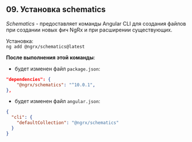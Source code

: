 ## 09. Установка schematics

*Schematics* - предоставляет команды Angular CLI для создания файлов при создании новых фич NgRx и при расширении существующих.   

Установка:   
`ng add @ngrx/schematics@latest`

**После выполнения этой команды**:

- будет изменен файл `package.json`:
```json
"dependencies": {
	"@ngrx/schematics": "^10.0.1",
},
```

- будет изменен файл `angular.json`:
```json
{
  "cli": {
    "defaultCollection": "@ngrx/schematics"
  }
}
```
